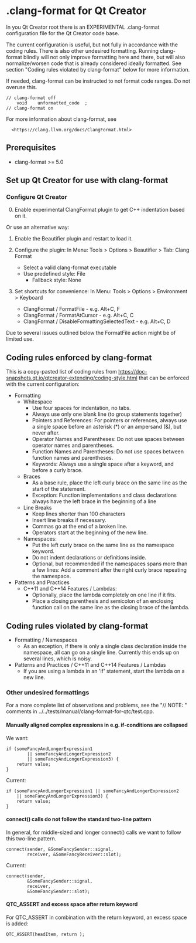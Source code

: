 # .clang-format for Qt Creator

In you Qt Creator root there is an EXPERIMENTAL .clang-format configuration file
for the Qt Creator code base.

The current configuration is useful, but not fully in accordance with the
coding rules. There is also other undesired formatting. Running clang-format
blindly will not only improve formatting here and there, but will also
normalize/worsen code that is already considered ideally formatted. See section
"Coding rules violated by clang-format" below for more information.

If needed, clang-format can be instructed to not format code ranges. Do not
overuse this.

    // clang-format off
        void    unformatted_code  ;
    // clang-format on

For more information about clang-format, see

      <https://clang.llvm.org/docs/ClangFormat.html>

## Prerequisites

 * clang-format >= 5.0

## Set up Qt Creator for use with clang-format

### Configure Qt Creator

  0. Enable experimental ClangFormat plugin to get C++ indentation based on it.

  Or use an alternative way:

  1. Enable the Beautifier plugin and restart to load it.

  2. Configure the plugin:
     In Menu: Tools > Options > Beautifier > Tab: Clang Format
      * Select a valid clang-format executable
      * Use predefined style: File
          * Fallback style: None

  3. Set shortcuts for convenience:
     In Menu: Tools > Options > Environment > Keyboard
      * ClangFormat / FormatFile - e.g. Alt+C, F
      * ClangFormat / FormatAtCursor - e.g. Alt+C, C
      * ClangFormat / DisableFormattingSelectedText - e.g. Alt+C, D

Due to several issues outlined below the FormatFile action might be of limited
use.

## Coding rules enforced by clang-format

This is a copy-pasted list of coding rules from
<https://doc-snapshots.qt.io/qtcreator-extending/coding-style.html> that can be
enforced with the current configuration:

* Formatting
  * Whitespace
    * Use four spaces for indentation, no tabs.
    * Always use only one blank line (to group statements together)
    * Pointers and References: For pointers or references, always use a single
      space before an asterisk (*) or an ampersand (&), but never after.
    * Operator Names and Parentheses: Do not use spaces between operator names
      and parentheses.
    * Function Names and Parentheses: Do not use spaces between function names
      and parentheses.
    * Keywords: Always use a single space after a keyword, and before a curly
      brace.
  * Braces
    * As a base rule, place the left curly brace on the same line as the start
      of the statement.
    * Exception: Function implementations and class declarations always have
      the left brace in the beginning of a line
  * Line Breaks
    * Keep lines shorter than 100 characters
    * Insert line breaks if necessary.
    * Commas go at the end of a broken line.
    * Operators start at the beginning of the new line.
  * Namespaces:
    * Put the left curly brace on the same line as the namespace keyword.
    * Do not indent declarations or definitions inside.
    * Optional, but recommended if the namespaces spans more than a few lines:
      Add a comment after the right curly brace repeating the namespace.
* Patterns and Practices
  * C++11 and C++14 Features / Lambdas:
    * Optionally, place the lambda completely on one line if it fits.
    * Place a closing parenthesis and semicolon of an enclosing function call
      on the same line as the closing brace of the lambda.

## Coding rules violated by clang-format

* Formatting / Namespaces
  * As an exception, if there is only a single class declaration inside the
    namespace, all can go on a single line.  Currently this ends up on several
    lines, which is noisy.
* Patterns and Practices / C++11 and C++14 Features / Lambdas
  * If you are using a lambda in an 'if' statement, start the lambda on a new
    line.

### Other undesired formattings

For a more complete list of observations and problems, see the "// NOTE: "
comments in ../../tests/manual/clang-format-for-qtc/test.cpp.

#### Manually aligned complex expressions in e.g. if-conditions are collapsed

We want:

    if (someFancyAndLongerExpression1
            || someFancyAndLongerExpression2
            || someFancyAndLongerExpression3) {
        return value;
    }

Current:

    if (someFancyAndLongerExpression1 || someFancyAndLongerExpression2
        || someFancyAndLongerExpression3) {
        return value;
    }

#### connect() calls do not follow the standard two-line pattern

In general, for middle-sized and longer connect() calls we want to follow this
two-line pattern.

    connect(sender, &SomeFancySender::signal,
            receiver, &SomeFancyReceiver::slot);

Current:

    connect(sender,
            &SomeFancySender::signal,
            receiver,
            &SomeFancySender::slot);

#### QTC_ASSERT and excess space after return keyword

For QTC_ASSERT in combination with the return keyword, an excess space is added:

    QTC_ASSERT(headItem, return );

